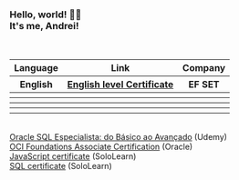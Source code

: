 <h3>Hello, world! 👋🏼
<br/>It's me, Andrei! </h3>
<br/>
<table id="Certificates">
  <tr>
    <th>Language</th>
    <th>Link</th>
    <th>Company</th>
  </tr>
  <tr>
    <th>English</th>
    <th><a href="https://efset.org/cert/wP5inj">English level Certificate</a></th>
    <th>EF SET</th>
  </tr>
  <tr><th></th><th></th><th></th></tr>
  <tr><th></th><th></th><th></th></tr>
  <tr><th></th><th></th><th></th></tr>
  <tr><th></th><th></th><th></th></tr>
</table>  


<br/><a href="https://www.udemy.com/certificate/UC-051d8fe6-2275-4028-a89e-5fb4062d9e2d/">Oracle SQL Especialista: do Básico ao Avançado</a> (Udemy)<br/>
<a href="https://catalog-education.oracle.com/pls/certview/sharebadge?id=37FECE4484AA772FDF31AE465BB5B03F00E840632FFBDA068A67E9E6F1E91586">OCI Foundations Associate Certification</a> (Oracle)<br/>
 <a href="https://www.sololearn.com/certificates/course/en/23005508/1024/landscape/png">JavaScript certificate</a> (SoloLearn) <br/>
<a href="https://www.sololearn.com/certificates/course/en/23005508/1060/landscape/png">SQL certificate</a> (SoloLearn) 
<!--
**andreiluizf/andreiluizf** is a ✨ _special_ ✨ repository because its `README.md` (this file) appears on your GitHub profile.

Here are some ideas to get you started:

- 🔭 I’m currently working on ...
- 🌱 I’m currently learning ...
- 👯 I’m looking to collaborate on ...
- 🤔 I’m looking for help with ...
- 💬 Ask me about ...
- 📫 How to reach me: ...
- 😄 Pronouns: ...
- ⚡ Fun fact: ...
-->
